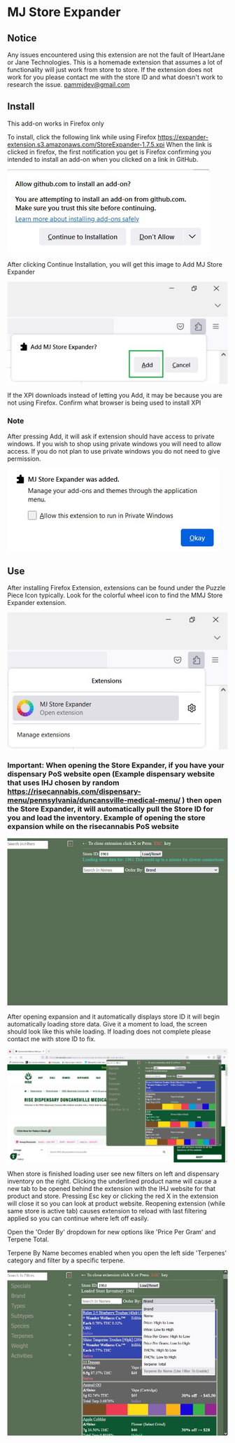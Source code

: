 # MJ Store Expander

## Notice
Any issues encountered using this extension are not the fault of IHeartJane or Jane Technologies. This is a homemade extension that assumes a lot of functionality will just work from store to store. If the extension does not work for you please contact me with the store ID and what doesn't work to research the issue. pammjdev@gmail.com

## Install
This add-on works in Firefox only

To install, click the following link while using Firefox https://expander-extension.s3.amazonaws.com/StoreExpander-1.7.5.xpi
When the link is clicked in firefox, the first notification you get is Firefox confirming you intended to install an add-on when you clicked on a link in GitHub.

![Continue Installation](https://raw.githubusercontent.com/pammjdev/extension/main/continue.jpg)


After clicking Continue Installation, you will get this image to Add MJ Store Expander

![Add to Firefox](https://raw.githubusercontent.com/pammjdev/extension/main/add.jpg)

If the XPI downloads instead of letting you Add, it may be because you are not using Firefox. Confirm what browser is being used to install XPI

### Note
After pressing Add, it will ask if extension should have access to private windows. If you wish to shop using private windows you will need to allow access. If you do not plan to use private windows you do not need to give permission.

![Add to Firefox](https://raw.githubusercontent.com/pammjdev/extension/main/private_window.jpg)

## Use
After installing Firefox Extension, extensions can be found under the Puzzle Piece Icon typically. Look for the colorful wheel icon to find the MMJ Store Expander extension.

![Find In Firefox](https://raw.githubusercontent.com/pammjdev/extension/main/find_extension.jpg)

### Important: When opening the Store Expander, if you have your dispensary PoS website open (Example dispensary website that uses IHJ chosen by random https://risecannabis.com/dispensary-menu/pennsylvania/duncansville-medical-menu/ ) then open the Store Expander, it will automatically pull the Store ID for you and load the inventory. Example of opening the store expansion while on the risecannabis PoS website

![Load Store](https://raw.githubusercontent.com/pammjdev/extension/main/loading.jpg)

After opening expansion and it automatically displays store ID it will begin automatically loading store data. Give it a moment to load, the screen should look like this while loading. If loading does not complete please contact me with store ID to fix.

![Auto loading store data](https://raw.githubusercontent.com/pammjdev/extension/main/load_store.jpg)

When store is finished loading user see new filters on left and dispensary inventory on the right. Clicking the underlined product name will cause a new tab to be opened behind the extension with the IHJ website for that product and store. Pressing Esc key or clicking the red X in the extension will close it so you can look at product website. Reopening extension (while same store is active tab) causes extension to reload with last filtering applied so you can continue where left off easily.

Open the 'Order By' dropdown for new options like 'Price Per Gram' and Terpene Total.

Terpene By Name becomes enabled when you open the left side 'Terpenes' category and filter by a specific terpene.

![Loaded Store](https://raw.githubusercontent.com/pammjdev/extension/54d604c0b12721576ddf19082a83a5898ff40f7d/new_ordering.jpg)
